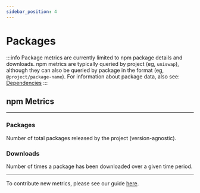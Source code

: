 ```yaml
---
sidebar_position: 4
---
```


# Packages

:::info
Package metrics are currently limited to npm package details and downloads. npm metrics are typically queried by project (eg, `uniswap`), although they can also be queried by package in the format (eg, `@project/package-name`). For information about package data, also see: [Dependencies](./dependencies)
:::

## npm Metrics

---

### Packages

Number of total packages released by the project (version-agnostic).

### Downloads

Number of times a package has been downloaded over a given time period.

---

To contribute new metrics, please see our guide [here](../../contribute/impact-models).
